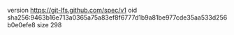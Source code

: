 version https://git-lfs.github.com/spec/v1
oid sha256:9463b16e713a0365a75a83ef8f6777d1b9a81be977cde35aa533d256b0e0efe8
size 298
